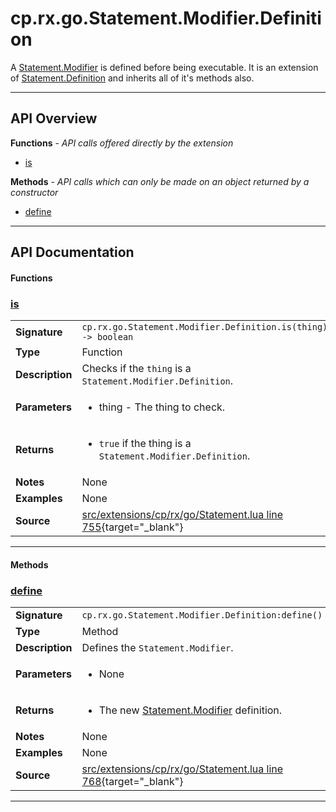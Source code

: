 # cp.rx.go.Statement.Modifier.Definition

A [Statement.Modifier](cp.rx.go.Statement.Modifier.md) is defined before being executable.
It is an extension of [Statement.Definition](cp.rx.go.Statement.Definition.md) and inherits
all of it's methods also.

---

## API Overview
**Functions** - _API calls offered directly by the extension_
 * [is](#is)

**Methods** - _API calls which can only be made on an object returned by a constructor_
 * [define](#define)


---

## API Documentation

#### Functions


### [is](#is)

|                                             |                                                                                     |
| --------------------------------------------|-------------------------------------------------------------------------------------|
| **Signature**                               | `cp.rx.go.Statement.Modifier.Definition.is(thing) -> boolean`                                                                    |
| **Type**                                    | Function                                                                     |
| **Description**                             | Checks if the `thing` is a `Statement.Modifier.Definition`.                                                                     |
| **Parameters**                              | <ul><li>thing    - The thing to check.</li></ul> |
| **Returns**                                 | <ul><li>`true` if the thing is a `Statement.Modifier.Definition`.</li></ul>          |
| **Notes**                                   | None |
| **Examples**                                | None |
| **Source**                                  | [src/extensions/cp/rx/go/Statement.lua line 755](https://github.com/CommandPost/CommandPost/blob/develop/src/extensions/cp/rx/go/Statement.lua#L755){target="_blank"} |

---

#### Methods


### [define](#define)

|                                             |                                                                                     |
| --------------------------------------------|-------------------------------------------------------------------------------------|
| **Signature**                               | `cp.rx.go.Statement.Modifier.Definition:define()`                                                                    |
| **Type**                                    | Method                                                                     |
| **Description**                             | Defines the `Statement.Modifier`.                                                                     |
| **Parameters**                              | <ul><li>None</li></ul> |
| **Returns**                                 | <ul><li>The new [Statement.Modifier](cp.rx.go.Statement.Modifier.md) definition.</li></ul>          |
| **Notes**                                   | None |
| **Examples**                                | None |
| **Source**                                  | [src/extensions/cp/rx/go/Statement.lua line 768](https://github.com/CommandPost/CommandPost/blob/develop/src/extensions/cp/rx/go/Statement.lua#L768){target="_blank"} |

---

